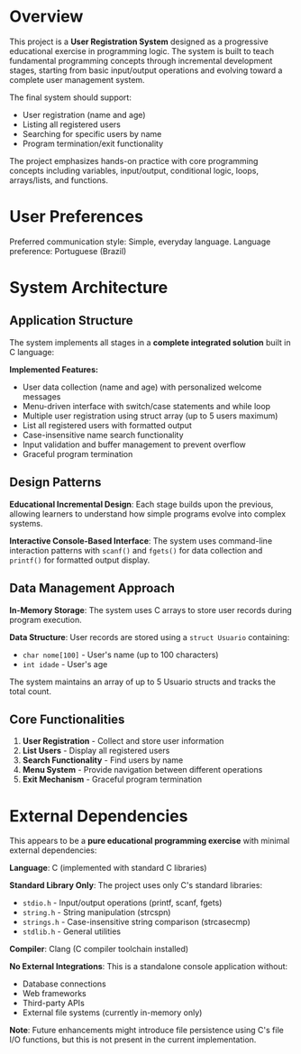 # Overview

This project is a **User Registration System** designed as a progressive educational exercise in programming logic. The system is built to teach fundamental programming concepts through incremental development stages, starting from basic input/output operations and evolving toward a complete user management system.

The final system should support:
- User registration (name and age)
- Listing all registered users
- Searching for specific users by name
- Program termination/exit functionality

The project emphasizes hands-on practice with core programming concepts including variables, input/output, conditional logic, loops, arrays/lists, and functions.

# User Preferences

Preferred communication style: Simple, everyday language.
Language preference: Portuguese (Brazil)

# System Architecture

## Application Structure
The system implements all stages in a **complete integrated solution** built in C language:

**Implemented Features:**
- User data collection (name and age) with personalized welcome messages
- Menu-driven interface with switch/case statements and while loop
- Multiple user registration using struct array (up to 5 users maximum)
- List all registered users with formatted output
- Case-insensitive name search functionality
- Input validation and buffer management to prevent overflow
- Graceful program termination

## Design Patterns
**Educational Incremental Design**: Each stage builds upon the previous, allowing learners to understand how simple programs evolve into complex systems.

**Interactive Console-Based Interface**: The system uses command-line interaction patterns with `scanf()` and `fgets()` for data collection and `printf()` for formatted output display.

## Data Management Approach
**In-Memory Storage**: The system uses C arrays to store user records during program execution.

**Data Structure**: User records are stored using a `struct Usuario` containing:
- `char nome[100]` - User's name (up to 100 characters)
- `int idade` - User's age

The system maintains an array of up to 5 Usuario structs and tracks the total count.

## Core Functionalities
1. **User Registration** - Collect and store user information
2. **List Users** - Display all registered users
3. **Search Functionality** - Find users by name
4. **Menu System** - Provide navigation between different operations
5. **Exit Mechanism** - Graceful program termination

# External Dependencies

This appears to be a **pure educational programming exercise** with minimal external dependencies:

**Language**: C (implemented with standard C libraries)

**Standard Library Only**: The project uses only C's standard libraries:
- `stdio.h` - Input/output operations (printf, scanf, fgets)
- `string.h` - String manipulation (strcspn)
- `strings.h` - Case-insensitive string comparison (strcasecmp)
- `stdlib.h` - General utilities

**Compiler**: Clang (C compiler toolchain installed)

**No External Integrations**: This is a standalone console application without:
- Database connections
- Web frameworks
- Third-party APIs
- External file systems (currently in-memory only)

**Note**: Future enhancements might introduce file persistence using C's file I/O functions, but this is not present in the current implementation.